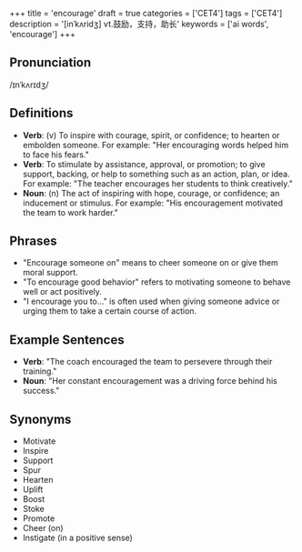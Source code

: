 +++
title = 'encourage'
draft = true
categories = ['CET4']
tags = ['CET4']
description = '[inˈkʌridʒ] vt.鼓励，支持，助长'
keywords = ['ai words', 'encourage']
+++

## Pronunciation
/ɪnˈkʌrɪdʒ/

## Definitions
- **Verb**: (v) To inspire with courage, spirit, or confidence; to hearten or embolden someone. For example: "Her encouraging words helped him to face his fears."
- **Verb**: To stimulate by assistance, approval, or promotion; to give support, backing, or help to something such as an action, plan, or idea. For example: "The teacher encourages her students to think creatively."
- **Noun**: (n) The act of inspiring with hope, courage, or confidence; an inducement or stimulus. For example: "His encouragement motivated the team to work harder."

## Phrases
- "Encourage someone on" means to cheer someone on or give them moral support.
- "To encourage good behavior" refers to motivating someone to behave well or act positively.
- "I encourage you to..." is often used when giving someone advice or urging them to take a certain course of action.

## Example Sentences
- **Verb**: "The coach encouraged the team to persevere through their training."
- **Noun**: "Her constant encouragement was a driving force behind his success."

## Synonyms
- Motivate
- Inspire
- Support
- Spur
- Hearten
- Uplift
- Boost
- Stoke
- Promote
- Cheer (on)
- Instigate (in a positive sense)
